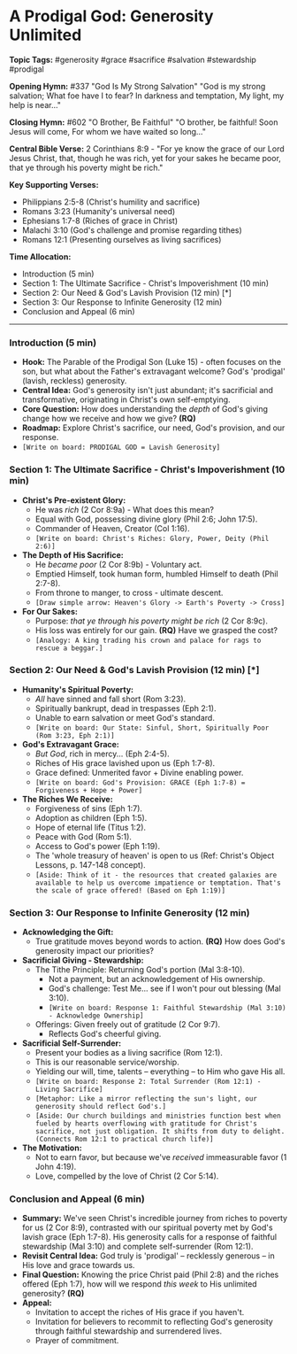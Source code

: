 # A Prodigal God: Generosity Unlimited

**Topic Tags:** #generosity #grace #sacrifice #salvation #stewardship #prodigal

**Opening Hymn:** #337 "God Is My Strong Salvation"
"God is my strong salvation; What foe have I to fear? In darkness and temptation, My light, my help is near..."

**Closing Hymn:** #602 "O Brother, Be Faithful"
"O brother, be faithful! Soon Jesus will come, For whom we have waited so long..."

**Central Bible Verse:** 2 Corinthians 8:9 - "For ye know the grace of our Lord Jesus Christ, that, though he was rich, yet for your sakes he became poor, that ye through his poverty might be rich."

**Key Supporting Verses:**
*   Philippians 2:5-8 (Christ's humility and sacrifice)
*   Romans 3:23 (Humanity's universal need)
*   Ephesians 1:7-8 (Riches of grace in Christ)
*   Malachi 3:10 (God's challenge and promise regarding tithes)
*   Romans 12:1 (Presenting ourselves as living sacrifices)

**Time Allocation:**
- Introduction (5 min)
- Section 1: The Ultimate Sacrifice - Christ's Impoverishment (10 min)
- Section 2: Our Need & God's Lavish Provision (12 min) [*]
- Section 3: Our Response to Infinite Generosity (12 min)
- Conclusion and Appeal (6 min)

---

### Introduction (5 min)

-   **Hook:** The Parable of the Prodigal Son (Luke 15) - often focuses on the son, but what about the Father's extravagant welcome? God's 'prodigal' (lavish, reckless) generosity.
-   **Central Idea:** God's generosity isn't just abundant; it's sacrificial and transformative, originating in Christ's own self-emptying.
-   **Core Question:** How does understanding the *depth* of God's giving change how we receive and how we give? **(RQ)**
-   **Roadmap:** Explore Christ's sacrifice, our need, God's provision, and our response.
-   `[Write on board: PRODIGAL GOD = Lavish Generosity]`

### Section 1: The Ultimate Sacrifice - Christ's Impoverishment (10 min)

-   **Christ's Pre-existent Glory:**
    -   He was *rich* (2 Cor 8:9a) - What does this mean?
    -   Equal with God, possessing divine glory (Phil 2:6; John 17:5).
    -   Commander of Heaven, Creator (Col 1:16).
    -   `[Write on board: Christ's Riches: Glory, Power, Deity (Phil 2:6)]`
-   **The Depth of His Sacrifice:**
    -   He *became poor* (2 Cor 8:9b) - Voluntary act.
    -   Emptied Himself, took human form, humbled Himself to death (Phil 2:7-8).
    -   From throne to manger, to cross - ultimate descent.
    -   `[Draw simple arrow: Heaven's Glory -> Earth's Poverty -> Cross]`
-   **For Our Sakes:**
    -   Purpose: *that ye through his poverty might be rich* (2 Cor 8:9c).
    -   His loss was entirely for our gain. **(RQ)** Have we grasped the cost?
    -   `[Analogy: A king trading his crown and palace for rags to rescue a beggar.]`

### Section 2: Our Need & God's Lavish Provision (12 min) [*]

-   **Humanity's Spiritual Poverty:**
    -   *All* have sinned and fall short (Rom 3:23).
    -   Spiritually bankrupt, dead in trespasses (Eph 2:1).
    -   Unable to earn salvation or meet God's standard.
    -   `[Write on board: Our State: Sinful, Short, Spiritually Poor (Rom 3:23, Eph 2:1)]`
-   **God's Extravagant Grace:**
    -   *But God*, rich in mercy... (Eph 2:4-5).
    -   Riches of His grace lavished upon us (Eph 1:7-8).
    -   Grace defined: Unmerited favor + Divine enabling power.
    -   `[Write on board: God's Provision: GRACE (Eph 1:7-8) = Forgiveness + Hope + Power]`
-   **The Riches We Receive:**
    -   Forgiveness of sins (Eph 1:7).
    -   Adoption as children (Eph 1:5).
    -   Hope of eternal life (Titus 1:2).
    -   Peace with God (Rom 5:1).
    -   Access to God's power (Eph 1:19).
    -   The 'whole treasury of heaven' is open to us (Ref: Christ's Object Lessons, p. 147-148 concept).
    -   `[Aside: Think of it - the resources that created galaxies are available to help us overcome impatience or temptation. That's the scale of grace offered! (Based on Eph 1:19)]`

### Section 3: Our Response to Infinite Generosity (12 min)

-   **Acknowledging the Gift:**
    -   True gratitude moves beyond words to action. **(RQ)** How does God's generosity impact our priorities?
-   **Sacrificial Giving - Stewardship:**
    -   The Tithe Principle: Returning God's portion (Mal 3:8-10).
        -   Not a payment, but an acknowledgement of His ownership.
        -   God's challenge: Test Me... see if I won't pour out blessing (Mal 3:10).
        -   `[Write on board: Response 1: Faithful Stewardship (Mal 3:10) - Acknowledge Ownership]`
    -   Offerings: Given freely out of gratitude (2 Cor 9:7).
        -   Reflects God's cheerful giving.
-   **Sacrificial Self-Surrender:**
    -   Present your bodies as a living sacrifice (Rom 12:1).
    -   This is our reasonable service/worship.
    -   Yielding our will, time, talents – everything – to Him who gave His all.
    -   `[Write on board: Response 2: Total Surrender (Rom 12:1) - Living Sacrifice]`
    -   `[Metaphor: Like a mirror reflecting the sun's light, our generosity should reflect God's.]`
    -   `[Aside: Our church buildings and ministries function best when fueled by hearts overflowing with gratitude for Christ's sacrifice, not just obligation. It shifts from duty to delight. (Connects Rom 12:1 to practical church life)]`
-   **The Motivation:**
    -   Not to earn favor, but because we've *received* immeasurable favor (1 John 4:19).
    -   Love, compelled by the love of Christ (2 Cor 5:14).

### Conclusion and Appeal (6 min)

-   **Summary:** We've seen Christ's incredible journey from riches to poverty for us (2 Cor 8:9), contrasted with our spiritual poverty met by God's lavish grace (Eph 1:7-8). His generosity calls for a response of faithful stewardship (Mal 3:10) and complete self-surrender (Rom 12:1).
-   **Revisit Central Idea:** God truly is 'prodigal' – recklessly generous – in His love and grace towards us.
-   **Final Question:** Knowing the price Christ paid (Phil 2:8) and the riches offered (Eph 1:7), how will we respond *this week* to His unlimited generosity? **(RQ)**
-   **Appeal:**
    -   Invitation to accept the riches of His grace if you haven't.
    -   Invitation for believers to recommit to reflecting God's generosity through faithful stewardship and surrendered lives.
    -   Prayer of commitment.